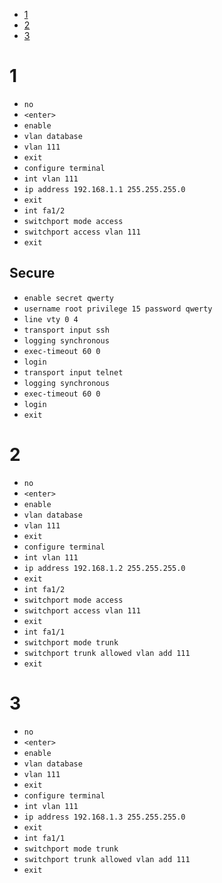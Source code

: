 - [1](#1)
- [2](#2)
- [3](#3)

# 1

- `no`
- `<enter>`
- `enable`
- `vlan database`
- `vlan 111`
- `exit`
- `configure terminal`
- `int vlan 111`
- `ip address 192.168.1.1 255.255.255.0`
- `exit`
- `int fa1/2`
- `switchport mode access`
- `switchport access vlan 111`
- `exit`

## Secure

- `enable secret qwerty`
- `username root privilege 15 password qwerty`
- `line vty 0 4`
- `transport input ssh`
- `logging synchronous`
- `exec-timeout 60 0`
- `login`
- `transport input telnet`
- `logging synchronous`
- `exec-timeout 60 0`
- `login`
- `exit`

# 2

- `no`
- `<enter>`
- `enable`
- `vlan database`
- `vlan 111`
- `exit`
- `configure terminal`
- `int vlan 111`
- `ip address 192.168.1.2 255.255.255.0`
- `exit`
- `int fa1/2`
- `switchport mode access`
- `switchport access vlan 111`
- `exit`
- `int fa1/1`
- `switchport mode trunk`
- `switchport trunk allowed vlan add 111`
- `exit`

# 3

- `no`
- `<enter>`
- `enable`
- `vlan database`
- `vlan 111`
- `exit`
- `configure terminal`
- `int vlan 111`
- `ip address 192.168.1.3 255.255.255.0`
- `exit`
- `int fa1/1`
- `switchport mode trunk`
- `switchport trunk allowed vlan add 111`
- `exit`
